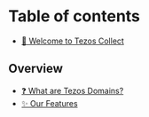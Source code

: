 # Table of contents

* [👋 Welcome to Tezos Collect](README.md)

## Overview

* [❓ What are Tezos Domains?](overview/what-are-tezos-domains.md)
* [✨ Our Features](overview/our-features.md)
